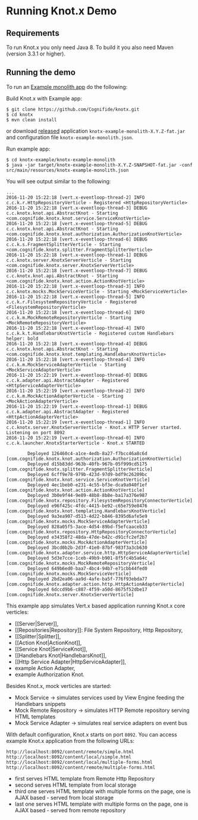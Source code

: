 # Running Knot.x Demo

## Requirements

To run Knot.x you only need Java 8.
To build it you also need Maven (version 3.3.1 or higher).

## Running the demo
To run an [Example monolith app](https://github.com/Cognifide/knotx/blob/master/knotx-example/knotx-example-monolith) do the following:

Build Knot.x with Example app:

```
$ git clone https://github.com/Cognifide/knotx.git
$ cd knotx
$ mvn clean install
```

or download [released](https://github.com/Cognifide/knotx/releases) application `knotx-example-monolith-X.Y.Z-fat.jar` and configuration file `knotx-example-monolith.json`.

Run example app:
```
$ cd knotx-example/knotx-example-monolith
$ java -jar target/knotx-example-monolith-X.Y.Z-SNAPSHOT-fat.jar -conf src/main/resources/knotx-example-monolith.json
```

You will see output similar to the following:
```
...
2016-11-20 15:22:18 [vert.x-eventloop-thread-2] INFO  c.c.k.r.HttpRepositoryVerticle - Registered <HttpRepositoryVerticle>
2016-11-20 15:22:18 [vert.x-eventloop-thread-3] DEBUG c.c.knotx.knot.api.AbstractKnot - Starting <com.cognifide.knotx.knot.service.ServiceKnotVerticle>
2016-11-20 15:22:18 [vert.x-eventloop-thread-5] DEBUG c.c.knotx.knot.api.AbstractKnot - Starting <com.cognifide.knotx.knot.authorization.AuthorizationKnotVerticle>
2016-11-20 15:22:18 [vert.x-eventloop-thread-6] DEBUG c.c.k.s.FragmentSplitterVerticle - Starting <com.cognifide.knotx.splitter.FragmentSplitterVerticle>
2016-11-20 15:22:18 [vert.x-eventloop-thread-1] DEBUG c.c.knotx.server.KnotxServerVerticle - Starting <com.cognifide.knotx.server.KnotxServerVerticle>
2016-11-20 15:22:18 [vert.x-eventloop-thread-7] DEBUG c.c.knotx.knot.api.AbstractKnot - Starting <com.cognifide.knotx.knot.action.ActionKnotVerticle>
2016-11-20 15:22:18 [vert.x-eventloop-thread-3] INFO  c.c.knotx.mocks.MockServiceVerticle - Starting <MockServiceVerticle>
2016-11-20 15:22:18 [vert.x-eventloop-thread-5] INFO  c.c.k.r.FilesystemRepositoryVerticle - Registered <FilesystemRepositoryVerticle>
2016-11-20 15:22:18 [vert.x-eventloop-thread-6] INFO  c.c.k.m.MockRemoteRepositoryVerticle - Starting <MockRemoteRepositoryVerticle>
2016-11-20 15:22:18 [vert.x-eventloop-thread-4] INFO  c.c.k.k.t.HandlebarsKnotVerticle - Registered custom Handlebars helper: bold
2016-11-20 15:22:18 [vert.x-eventloop-thread-4] DEBUG c.c.knotx.knot.api.AbstractKnot - Starting <com.cognifide.knotx.knot.templating.HandlebarsKnotVerticle>
2016-11-20 15:22:18 [vert.x-eventloop-thread-4] INFO  c.c.k.m.MockServiceAdapterVerticle - Starting <MockServiceAdapterVerticle>
2016-11-20 15:22:19 [vert.x-eventloop-thread-0] DEBUG c.c.k.adapter.api.AbstractAdapter - Registered <HttpServiceAdapterVerticle>
2016-11-20 15:22:19 [vert.x-eventloop-thread-2] INFO  c.c.k.m.MockActionAdapterVerticle - Starting <MockActionAdapterVerticle>
2016-11-20 15:22:19 [vert.x-eventloop-thread-1] DEBUG c.c.k.adapter.api.AbstractAdapter - Registered <HttpActionAdapterVerticle>
2016-11-20 15:22:19 [vert.x-eventloop-thread-1] INFO  c.c.knotx.server.KnotxServerVerticle - Knot.x HTTP Server started. Listening on port 8092
2016-11-20 15:22:19 [vert.x-eventloop-thread-0] INFO  c.c.k.launcher.KnotxStarterVerticle - Knot.x STARTED 

		Deployed 126460c4-a1ce-4edb-8a27-f7bcc46a8c6d [com.cognifide.knotx.knot.authorization.AuthorizationKnotVerticle]
		Deployed d15b83dd-963b-40fb-967b-05f999cd5175 [com.cognifide.knotx.splitter.FragmentSplitterVerticle]
		Deployed 6cff9e78-979b-423d-97d9-bdf9c26209bc [com.cognifide.knotx.knot.service.ServiceKnotVerticle]
		Deployed 4ec1beb0-e231-4c55-bf3e-dca9a940f1ef [com.cognifide.knotx.knot.action.ActionKnotVerticle]
		Deployed 3b0e9f44-9e89-48b8-8b8e-ba17a376e987 [com.cognifide.knotx.repository.FilesystemRepositoryConnectorVerticle]
		Deployed e96f425c-4fdc-4415-be92-c65e759e8476 [com.cognifide.knotx.knot.templating.HandlebarsKnotVerticle]
		Deployed 9a3ea907-d513-4d22-b846-8395d6afe5e9 [com.cognifide.knotx.mocks.MockServiceAdapterVerticle]
		Deployed 828a05f5-3ace-4d54-89bd-f5efcaaceb33 [com.cognifide.knotx.repository.HttpRepositoryConnectorVerticle]
		Deployed e34358f2-48da-47de-b42c-d91cfc2ef2b7 [com.cognifide.knotx.mocks.MockActionAdapterVerticle]
		Deployed 3bcd0b2b-2d3f-41e0-87bf-983f3a3cb630 [com.cognifide.knotx.adapter.service.http.HttpServiceAdapterVerticle]
		Deployed 5d3e7cce-1ceb-49b9-b901-8f5fc4b5a64c [com.cognifide.knotx.mocks.MockRemoteRepositoryVerticle]
		Deployed 649b6ed0-baa7-4bc4-94b7-e71cbb44fed0 [com.cognifide.knotx.mocks.MockServiceVerticle]
		Deployed 2bd2ea06-aa9d-4afe-ba5f-776f93ebda77 [com.cognifide.knotx.adapter.action.http.HttpActionAdapterVerticle]
		Deployed 6dccd9b6-c887-4f59-a50d-8675f52dbe17 [com.cognifide.knotx.server.KnotxServerVerticle]

```

This example app simulates Vert.x based application running Knot.x core verticles:
 - [[Server|Server]],
 - [[Repositories|Repository]]: File System Repository, Http Repository,
 - [[Splitter|Splitter]],
 - [[Action Knot|ActionKnot]],
 - [[Service Knot|ServiceKnot]],
 - [[Handlebars Knot|HandlebarsKnot]],
 - [[Http Service Adapter|HttpServiceAdapter]], 
 - example Action Adapter,
 - example Authorization Knot.
 
Besides Knot.x, mock verticles are started:
 - Mock Service  -> simulates services used by View Engine feeding the Handlebars snippets
 - Mock Remote Repository -> simulates HTTP Remote repository serving HTML templates
 - Mock Service Adapter -> simulates real service adapters on event bus

With default configuration, Knot.x starts on port `8092`. You can access example Knot.x application from the following URLs:
```
http://localhost:8092/content/remote/simple.html
http://localhost:8092/content/local/simple.html
http://localhost:8092/content/local/multiple-forms.html
http://localhost:8092/content/remote/multiple-forms.html
```
- first serves HTML template from Remote Http Repository
- second serves HTML template from local storage
- third one serves HTML template with multiple forms on the page, one is AJAX based - served from local storage
- last one serves HTML template with multiple forms on the page, one is AJAX based - served from remote repository
